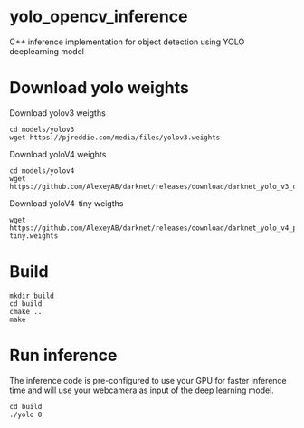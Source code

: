 # yolo_opencv_inference
C++ inference implementation for object detection using YOLO deeplearning model

# Download yolo weights
Download yolov3 weigths
```
cd models/yolov3
wget https://pjreddie.com/media/files/yolov3.weights
```

Download yoloV4 weights
```
cd models/yolov4
wget https://github.com/AlexeyAB/darknet/releases/download/darknet_yolo_v3_optimal/yolov4.weights
```

Download yoloV4-tiny weigths
```
wget https://github.com/AlexeyAB/darknet/releases/download/darknet_yolo_v4_pre/yolov4-tiny.weights
```

# Build 
```
mkdir build
cd build
cmake ..
make
```

# Run inference
The inference code is pre-configured to use your GPU for faster inference time and will use your webcamera as input of the deep learning model.
```
cd build
./yolo 0
```
